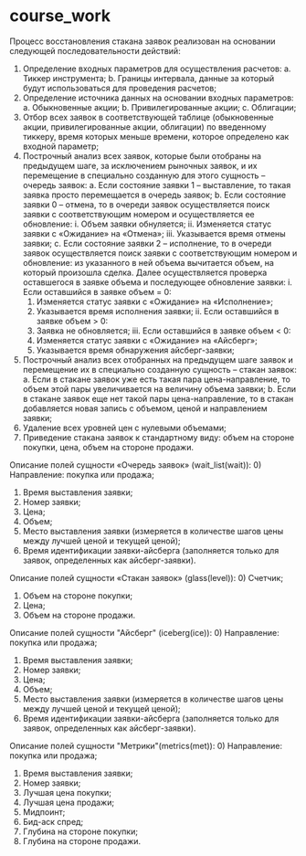 # course_work

Процесс восстановления стакана заявок реализован на основании следующей последовательности действий:
1)	Определение входных параметров для осуществления расчетов:
  a.	Тиккер инструмента;
  b.	Границы интервала, данные за который будут использоваться для проведения расчетов;
2)	Определение источника данных на основании входных параметров:
  a.	Обыкновенные акции;
  b.	Привилегированные акции;
  c.	Облигации;
3)	Отбор всех заявок в соответствующей таблице (обыкновенные акции, привилегированные акции, облигации) по введенному тиккеру, время которых меньше времени, которое определено как входной параметр;
4)	Построчный анализ всех заявок, которые были отобраны на предыдущем шаге, за исключением рыночных заявок, и их перемещение в специально созданную для этого сущность – очередь заявок:
  a.	Если состояние заявки 1 – выставление, то такая заявка просто перемещается в очередь заявок;
  b.	Если состояние заявки 0 – отмена, то в очереди заявок осуществляется поиск заявки с соответствующим номером и осуществляется ее обновление:
    i.	Объем заявки обнуляется;
    ii.	Изменяется статус заявки с «Ожидание» на «Отмена»;
    iii.	Указывается время отмены заявки;
  c.	Если состояние заявки 2 – исполнение, то в очереди заявок осуществляется поиск заявки с соответствующим номером и обновление: из указанного в ней объема вычитается объем, на который произошла сделка. Далее осуществляется проверка оставшегося в заявке объема и последующее обновление заявки:
    i.	Если оставшийся в заявке объем = 0:
      1.	Изменяется статус заявки с «Ожидание» на «Исполнение»;
      2.	Указывается время исполнения заявки;
    ii.	Если оставшийся в заявке объем > 0:
      1.	Заявка не обновляется;
    iii.	Если оставшийся в заявке объем < 0:
      1.	Изменяется статус заявки с «Ожидание» на «Айсберг»;
      2.	Указывается время обнаружения айсберг-заявки;
5)	Построчный анализ всех отобранных на предыдущем шаге заявок и перемещение их в специально созданную сущность – стакан заявок:
  a.	Если в стакане заявок уже есть такая пара цена-направление, то объем этой пары увеличивается на величину объема заявки;
  b.	Если в стакане заявок еще нет такой пары цена-направление, то в стакан добавляется новая запись с объемом, ценой и направлением заявки;
6)	Удаление всех уровней цен с нулевыми объемами;
7)	Приведение стакана заявок к стандартному виду: объем на стороне покупки, цена, объем на стороне продажи.

Описание полей сущности «Очередь заявок» (wait_list(wait)):
0)	Направление: покупка или продажа;
1)	Время выставления заявки;
2)	Номер заявки;
3)	Цена;
4)	Объем;
5)	Место выставления заявки (измеряется в количестве шагов цены между лучшей ценой и текущей ценой);
6)  Время идентификации заявки-айсберга (заполняется только для заявок, определенных как айсберг-заявки).

Описание полей сущности «Стакан заявок» (glass(level)):
0)	Счетчик;
1)	Объем на стороне покупки;
2)	Цена;
3)  Объем на стороне продажи.

Описание полей сущности "Айсберг" (iceberg(ice)):
0)  Направление: покупка или продажа;
1)  Время выставления заявки;
2)	Номер заявки;
3)  Цена;
4)	Объем;
5)	Место выставления заявки (измеряется в количестве шагов цены между лучшей ценой и текущей ценой);
6)  Время идентификации заявки-айсберга (заполняется только для заявок, определенных как айсберг-заявки).

Описание полей сущности "Метрики"(metrics(met)):
0)  Направление: покупка или продажа;
1)  Время выставления заявки;
2)	Номер заявки;
3)  Лучшая цена покупки;
4)  Лучшая цена продажи;
5)  Мидпоинт;
6)  Бид-аск спред;
7)  Глубина на стороне покупки;
8)  Глубина на стороне продажи.
